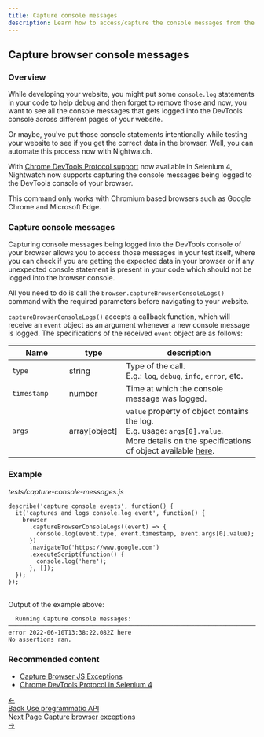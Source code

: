 ```yaml
---
title: Capture console messages
description: Learn how to access/capture the console messages from the browser in your Nightwatch tests.
---
```


<div class="page-header"><h2>Capture browser console messages</h2></div>

### Overview
While developing your website, you might put some `console.log` statements in your code to help debug and then forget to remove those and now, you want to see all the console messages that gets logged into the DevTools console across different pages of your website.

Or maybe, you've put those console statements intentionally while testing your website to see if you get the correct data in the browser. Well, you can automate this process now with Nightwatch.

With [Chrome DevTools Protocol support](https://www.selenium.dev/documentation/webdriver/bidirectional/chrome_devtools/) now available in Selenium 4, Nightwatch now supports capturing the console messages being logged to the DevTools console of your browser.

<div class="alert alert-info">
  This command only works with Chromium based browsers such as Google Chrome and Microsoft Edge.
</div>

### Capture console messages

Capturing console messages being logged into the DevTools console of your browser allows you to access those messages in your test itself, where you can check if you are getting the expected data in your browser or if any unexpected console statement is present in your code which should not be logged into the browser console.

All you need to do is call the `browser.captureBrowserConsoleLogs()` command with the required parameters before navigating to your website.

`captureBrowserConsoleLogs()` accepts a callback function, which will receive an `event` object as an argument whenever a new console message is logged. The specifications of the received `event` object are as follows:

<table class="table table-bordered table-striped">
  <thead>
   <tr>
     <th style="width: 100px;">Name</th>
     <th style="width: 100px;">type</th>
     <th>description</th>
   </tr>
  </thead>
  <tbody>
    <tr>
      <td><code>type</code></td>
      <td>string</td>
      <td>Type of the call.<br>E.g.: <code>log</code>, <code>debug</code>, <code>info</code>, <code>error</code>, etc.</td>
    </tr>
    <tr>
      <td><code>timestamp</code></td>
      <td>number</td>
      <td>Time at which the console message was logged.</td>
    </tr>    
    <tr>
      <td><code>args</code><br></td>
      <td>array[object]</td>
      <td><code>value</code> property of object contains the log.<br>E.g. usage: <code>args[0].value</code>.<br>
        More details on the specifications of object available <a href="https://chromedevtools.github.io/devtools-protocol/tot/Runtime/#type-RemoteObject">here</a>.
      </td>
    </tr>
  </tbody>
</table>

### Example

<div class="sample-test"><i>tests/capture-console-messages.js</i>
<pre class="line-numbers language-javascript">
<code class="language-javascript">describe('capture console events', function() {
  it('captures and logs console.log event', function() {
    browser
      .captureBrowserConsoleLogs((event) => {
        console.log(event.type, event.timestamp, event.args[0].value);
      })
      .navigateTo('https://www.google.com')
      .executeScript(function() {
        console.log('here');
      }, []);
  });
});
</code>
</pre></div>

Output of the example above:

```
  Running Capture console messages:
───────────────────────────────────────────────────────────────────────────────────────────────────
error 2022-06-10T13:38:22.082Z here
No assertions ran.
```

### Recommended content
- [Capture Browser JS Exceptions](https://nightwatchjs.org/guide/running-tests/catch-js-exceptions.html)
- [Chrome DevTools Protocol in Selenium 4](https://www.selenium.dev/documentation/webdriver/bidirectional/chrome_devtools/)

 <div class="doc-pagination pt-40">
  <div class="previous">
    <a href="https://nightwatchjs.org/guide/running-tests/programmatic-api.html">
      <span>←</span>
        <div class="d-flex flex-column">
          <span class="smallT">Back</span>
          <span class="bigT">Use programmatic API</span>
        </div>
    </a>
  </div>
  <div class="next">
    <a href="https://nightwatchjs.org/guide/running-tests/catch-js-exceptions.html">
        <div class="d-flex flex-column">
          <span class="smallT">Next Page</span>
          <span class="bigT">Capture browser exceptions</span>
        </div>
        <span>→</span>
    </a>
  </div>
</div>